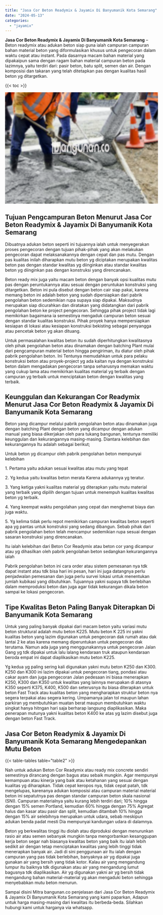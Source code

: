 ```yaml
---
title: "Jasa Cor Beton Readymix & Jayamix Di Banyumanik Kota Semarang"
date: "2024-05-13"
categories: 
  - "jayamix"
---
```


**Jasa Cor Beton Readymix & Jayamix Di Banyumanik Kota Semarang** – Beton readymix atau adukan beton siap guna ialah campuran campuran bahan material beton yang diformulasikan khusus untuk pengecoran dalam waktu cepat atau instant. Pada dasarnya macam bahan material yang dipakaipun sama dengan ragam bahan material campuran beton pada lazimnya, yaitu terdiri dari: pasir beton, batu split, semen dan air. Dengan komposisi dan takaran yang telah ditetapkan pas dengan kualitas hasil beton yg ditargetkan.

{{< toc >}}

![Jasa Cor Beton Readymix & Jayamix Di Banyumanik Kota Semarang](/images/jasa-cor-readymix-48.png)

## Tujuan Pengcampuran Beton Menurut Jasa Cor Beton Readymix & Jayamix Di Banyumanik Kota Semarang

Dibuatnya adukan beton seperti ini tujuannya ialah untuk menyegerakan proses pengecoran dengan tujuan pihak-pihak yang akan melakukan pengecoran dapat melaksanakannya dengan cepat dan pas mutu. Dengan pas kualitas inilah diharapkan mutu beton yg diciptakan merupakan kwalitas beton pas dengan standar kwalitas yg diinginkan atau standar kwalitas beton yg diinginkan pas dengan konstruksi yang direncanakan.

Beton ready mix juga yaitu macam beton dengan banyak opsi kualitas mutu pas dengan peruntukannya atau sesuai dengan peruntukan konstruksi yang ditargetkan. Beton ini pula disebut dengan beton cair siap pakai, karena memang beton ini adalah beton yang sudah dipersiapkan dari pabrik pengolahan beton sedemikian rupa supaya siap dipakai. Maksudnya merupakan siap dicurahkan dan diratakan yang didatangkan dari pabrik pengolahan beton ke project pengecoran. Sehingga pihak project tidak lagi memikirkan bagaimana ia semestinya mengaduk campuran beton sesuai dengan standar kualitas konstruksi. Pihak proyek hanya mempersiapkan kesiapan di lokasi atau kesiapan konstruksi bekisting sebagai penyangga atau pencetak beton yg akan dituang.

Untuk permasalahan kwalitas beton itu sudah diperhitungkan kwalitasnya oleh pihak pengolahan beton atau dinamakan dengan batching Plant mulai dari pengcampuran material beton hingga pengiriman, itu diatur oleh pihak pabrik pengolahan beton. Ini Tentunya memudahkan untuk para pelaku konstruksi beton atau proyek-project yg ada kaitan nya dengan konstruksi beton dalam mengadakan pengecoran tanpa seharusnya memakan waktu yang cukup lama atau memikirkan kualitas material yg terbaik dengan campuran yg terbaik untuk menciptakan beton dengan kwalitas yang terbaik.

## Keunggulan dan Kekurangan Cor Readymix Menurut Jasa Cor Beton Readymix & Jayamix Di Banyumanik Kota Semarang

Beton yang dicampur melalui pabrik pengolahan beton atau dinamakan juga dengan batching Plant dengan beton yang dicampur dengan adukan manual yang biasa dikerjakan oleh para tukang bangunan, tentunya memiliki keunggulan dan kekurangannya masing-masing. Diantara kelebihan dan kekurangannya Itu adalah sebagai berikut;

Untuk beton yg dicampur oleh pabrik pengolahan beton mempunyai kelebihan

1\. Pertama yaitu adukan sesuai kwalitas atau mutu yang tepat

2\. Yg kedua yaitu kwalitas beton merata Karena adukannya yg teratur.

3\. Yang ketiga yakni kualitas material yg diterapkan yaitu mutu material yang terbaik yang dipilih dengan tujuan untuk menempuh kualitas kwalitas beton yg terbaik.

4\. Yang keempat waktu pengolahan yang cepat dan menghemat biaya dan juga waktu.

5\. Yg kelima tidak perlu repot memikirkan campuran kwalitas beton seperti apa yg pantas untuk konstruksi yang sedang dibangun. Sebab pihak dari pabrik pengolahan beton telah mencampur sedemikian rupa sesuai dengan sasaran konstruksi yang direncanakan.

Itu ialah kelebihan dari Beton Cor Readymix atau beton cor yang dicampur atau yg dihasilkan oleh pabrik pengolahan beton sedangkan kekurangannya ialah

Pabrik pengolahan beton ini cara order atau sistem pemesanan nya tdk dapat instant atau tdk bisa hari ini pesan, hari ini juga datangnya perlu penjadwalan pemesanan dan juga perlu survei lokasi untuk menentukan jumlah kubikasi yang dibutuhkan. Tujuannya yakni supaya tdk berlebihan dalam memproduksi beton dan juga agar tidak kekurangan dikala beton sampai ke lokasi pengecoran.

## Tipe Kwalitas Beton Paling Banyak Diterapkan Di Banyumanik Kota Semarang

Untuk yang paling banyak dipakai dari macam beton yaitu variasi mutu beton struktural adalah mutu beton K225. Mutu beton K 225 ini yakni kualitas beton yang lazim digunakan untuk pengecoran dak rumah atau dak lantai 2 ke atas karena memang diperuntukan untuk pengecoran dak terutama. Namun ada juga yang menggunakannya untuk pengecoran Jalan Gang yg tdk dipakai untuk lalu lalang kendaraan truk ataupun kendaraan beroda empat ini dapat diaplikasikan mutu beton K225.

Yg kedua yg paling sering kali digunakan yakni mutu beton K250 dan K300. K250 dan K300 ini lazim dipakai untuk pengecoran tiang, pondasi atau cakar ayam dan juga pengecoran Jalan pedesaan ini biasa menerapkan K250, K300 dan K350 untuk kwalitas yang lainnya merupakan di atasnya K350 seperti K375, K400, K500 dan seterusnya itu biasa diterapkan untuk beton Fast Track atau kualitas beton yang mengharapkan struktur beton nya segera terpakai atau segera kering. Umpamanya jalan tol maupun lahan parkiran yg membutuhkan muatan berat maupun membutuhkan waktu singkat hanya hitngan hari saja berharap langsung diaplikasikan. Maka penerapan mutunya yakni kualitas beton K400 ke atas yg lazim disebut juga dengan beton Fast Track.

## Jasa Cor Beton Readymix & Jayamix Di Banyumanik Kota Semarang Mengedepankan Mutu Beton

{{< table-tables table="table2" >}}

Nah untuk adukan Beton Cor Readymix atau ready mix concrete sendiri semestinya dirancang dengan bagus atau sebaik mungkin. Agar mempunyai kemampuan atau kinerja yang baik atau ketahanan yang sesuai dengan kualitas yg diharapkan. Tidak cepat keropos nya, tidak cepat patah, tdk mengelupas, karenanya adukan komposisi atau campuran material material beton ini sepatutnya pas dengan standar campuran beton skala nasional (SNI). Campuran materialnya yaitu kurang lebih terdiri dari; 10% hingga dengan 15% semen Portland, kemudian 60% hingga dengan 75% Agregat halus dan kasar atau pasir dan split, kemudian ditambah 10% hingga dengan 15% air selebihnya merupakan untuk udara, sebab meskipun adukan benda padat mesti Dia mempunyai kandungan udara di dalamnya.

Beton yg berkwalitas tinggi itu diolah atau diproduksi dengan menurunkan rasio air atau semen sebanyak mungkin tanpa mengorbankan kesanggupan kerja beton segar nah biasanya kwalitas beton yang baik itu ialah lebih sedikit air dengan tetap menciptakan kwalitas yang lebih tinggi tidak menerapkan banyak air. Jadi di sini penggunaan air Itu ialah dengan campuran yang pas tidak berlebihan, banyaknya air yg dipakai juga gunakan air yang bersih yang tidak kotor. Kalau air yang mengandung lumpur itu baiknya tdk digunakan atau air yang mengandung lumut bagusnya tdk diaplikasikan. Air yg digunakan yakni air yg bersih tidak mengandung bahan material-material yg akan mengaduki beton sehingga menyebabkan mutu beton menurun.

Sampai disini Mitra bangunan.co penjelasan dari Jasa Cor Beton Readymix & Jayamix Di Banyumanik Kota Semarang yang kami paparkan, Adapun untuk harga masing-masing dari kwalitas itu berbeda-beda. Silahkan hubungi kami untuk harganya via whatsapp.
